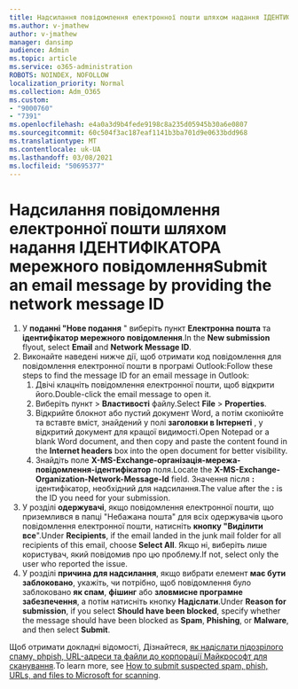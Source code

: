 ```yaml
---
title: Надсилання повідомлення електронної пошти шляхом надання ІДЕНТИФІКАТОРА мережного повідомлення
ms.author: v-jmathew
author: v-jmathew
manager: dansimp
audience: Admin
ms.topic: article
ms.service: o365-administration
ROBOTS: NOINDEX, NOFOLLOW
localization_priority: Normal
ms.collection: Adm_O365
ms.custom:
- "9000760"
- "7391"
ms.openlocfilehash: e4a0a3d9b4fede9198c8a235d05945b30a6e0807
ms.sourcegitcommit: 60c504f3ac187eaf1141b3ba701d9e0633bdd968
ms.translationtype: MT
ms.contentlocale: uk-UA
ms.lasthandoff: 03/08/2021
ms.locfileid: "50695377"
---
```

# <a name="submit-an-email-message-by-providing-the-network-message-id"></a><span data-ttu-id="2fdd7-102">Надсилання повідомлення електронної пошти шляхом надання ІДЕНТИФІКАТОРА мережного повідомлення</span><span class="sxs-lookup"><span data-stu-id="2fdd7-102">Submit an email message by providing the network message ID</span></span>

1. <span data-ttu-id="2fdd7-103">У **поданні "Нове подання** " виберіть пункт **Електронна пошта** та **ідентифікатор мережного повідомлення**.</span><span class="sxs-lookup"><span data-stu-id="2fdd7-103">In the **New submission** flyout, select **Email** and **Network Message ID**.</span></span>
2. <span data-ttu-id="2fdd7-104">Виконайте наведені нижче дії, щоб отримати код повідомлення для повідомлення електронної пошти в програмі Outlook:</span><span class="sxs-lookup"><span data-stu-id="2fdd7-104">Follow these steps to find the message ID for an email message in Outlook:</span></span>
    1. <span data-ttu-id="2fdd7-105">Двічі клацніть повідомлення електронної пошти, щоб відкрити його.</span><span class="sxs-lookup"><span data-stu-id="2fdd7-105">Double-click the email message to open it.</span></span>
    1. <span data-ttu-id="2fdd7-106">Виберіть пункт  >  **Властивості** файлу.</span><span class="sxs-lookup"><span data-stu-id="2fdd7-106">Select **File** > **Properties**.</span></span>
    1. <span data-ttu-id="2fdd7-107">Відкрийте блокнот або пустий документ Word, а потім скопіюйте та вставте вміст, знайдений у полі **заголовки в Інтернеті** , у відкритий документ для кращої видимості.</span><span class="sxs-lookup"><span data-stu-id="2fdd7-107">Open Notepad or a blank Word document, and then copy and paste the content found in the **Internet headers** box into the open document for better visibility.</span></span>
    1. <span data-ttu-id="2fdd7-108">Знайдіть поле **X-MS-Exchange-організація-мережа-повідомлення-ідентифікатор** поля.</span><span class="sxs-lookup"><span data-stu-id="2fdd7-108">Locate the **X-MS-Exchange-Organization-Network-Message-Id** field.</span></span> <span data-ttu-id="2fdd7-109">Значення після **:** ідентифікатор, необхідний для надсилання.</span><span class="sxs-lookup"><span data-stu-id="2fdd7-109">The value after the **:** is the ID you need for your submission.</span></span>
3. <span data-ttu-id="2fdd7-110">У розділі **одержувачі**, якщо повідомлення електронної пошти, що приземлився в папці "Небажана пошта" для всіх одержувачів цього повідомлення електронної пошти, натисніть **кнопку "Виділити все**".</span><span class="sxs-lookup"><span data-stu-id="2fdd7-110">Under **Recipients**, if the email landed in the junk mail folder for all recipients of this email, choose **Select All**.</span></span> <span data-ttu-id="2fdd7-111">Якщо ні, виберіть лише користувач, який повідомив про цю проблему.</span><span class="sxs-lookup"><span data-stu-id="2fdd7-111">If not, select only the user who reported the issue.</span></span>
4. <span data-ttu-id="2fdd7-112">У розділі **причина для надсилання**, якщо вибрати елемент **має бути заблоковано**, укажіть, чи потрібно, щоб повідомлення було заблоковано **як спам**, **фішинг** або **зловмисне програмне забезпечення**, а потім натисніть кнопку **Надіслати**.</span><span class="sxs-lookup"><span data-stu-id="2fdd7-112">Under **Reason for submission**, if you select **Should have been blocked**, specify whether the message should have been blocked as **Spam**, **Phishing**, or **Malware**, and then select **Submit**.</span></span>

<span data-ttu-id="2fdd7-113">Щоб отримати докладні відомості, Дізнайтеся, [як надіслати підозрілого спаму, phpish, URL-адреси та файли до корпорації Майкрософт для сканування](https://go.microsoft.com/fwlink/?linkid=2101479).</span><span class="sxs-lookup"><span data-stu-id="2fdd7-113">To learn more, see [How to submit suspected spam, phish, URLs, and files to Microsoft for scanning](https://go.microsoft.com/fwlink/?linkid=2101479).</span></span>
